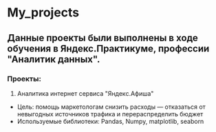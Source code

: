 # My_projects
## Данные проекты были выполнены в ходе обучения в Яндекс.Практикуме, профессии "Аналитик данных".
### Проекты:
1. Аналитика интернет сервиса "Яндекс.Афиша"
  - Цель: помощь маркетологам снизить расходы — отказаться от невыгодных источников трафика и перераспределить бюджет
  - Используемые библиотеки: Pandas, Numpy, matplotlib, seaborn
